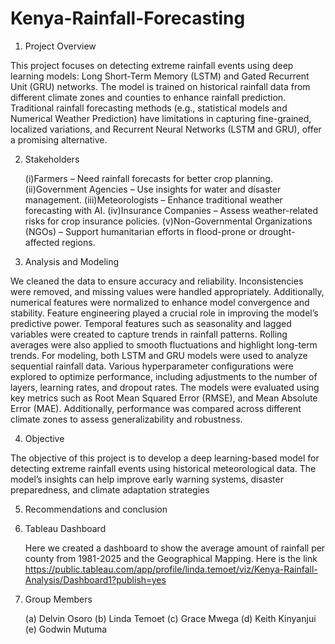 # Kenya-Rainfall-Forecasting

1. Project Overview
   
This project focuses on detecting extreme rainfall events using deep learning models: Long Short-Term Memory (LSTM) and Gated Recurrent Unit (GRU) networks. The model is trained on historical rainfall data from different climate zones and counties to enhance rainfall prediction.
Traditional rainfall forecasting methods (e.g., statistical models and Numerical Weather Prediction) have limitations in capturing fine-grained, localized variations, and Recurrent Neural Networks (LSTM and GRU), offer a promising alternative.

2. Stakeholders
   
   (i)Farmers – Need rainfall forecasts for better crop planning.
   (ii)Government Agencies – Use insights for water and disaster management.
   (iii)Meteorologists – Enhance traditional weather forecasting with AI.
   (iv)Insurance Companies – Assess weather-related risks for crop insurance policies.
   (v)Non-Governmental Organizations (NGOs) – Support humanitarian efforts in flood-prone or drought-affected regions.
   
3. Analysis and Modeling
   
We cleaned the data to ensure accuracy and reliability. Inconsistencies were removed, and missing values were handled appropriately. Additionally, numerical features were normalized to enhance model convergence and stability.
Feature engineering played a crucial role in improving the model’s predictive power. Temporal features such as seasonality and lagged variables were created to capture trends in rainfall patterns. Rolling averages were also applied to smooth fluctuations and highlight long-term trends.
For modeling, both LSTM and GRU models were used to analyze sequential rainfall data. Various hyperparameter configurations were explored to optimize performance, including adjustments to the number of layers, learning rates, and dropout rates.
The models were evaluated using key metrics such as Root Mean Squared Error (RMSE), and Mean Absolute Error (MAE). Additionally, performance was compared across different climate zones to assess generalizability and robustness.

4. Objective
   
The objective of this project is to develop a deep learning-based model for detecting extreme rainfall events using historical meteorological data. The model’s insights can help improve early warning systems, disaster preparedness, and climate adaptation strategies

5. Recommendations and conclusion
   
6. Tableau Dashboard
    
   Here we created a dashboard to show the average amount of rainfall per county from 1981-2025 and the Geographical Mapping. Here is the link https://public.tableau.com/app/profile/linda.temoet/viz/Kenya-Rainfall-Analysis/Dashboard1?publish=yes

7. Group Members
   
   (a) Delvin Osoro
   (b) Linda Temoet
   (c) Grace Mwega
   (d) Keith Kinyanjui
   (e) Godwin Mutuma
